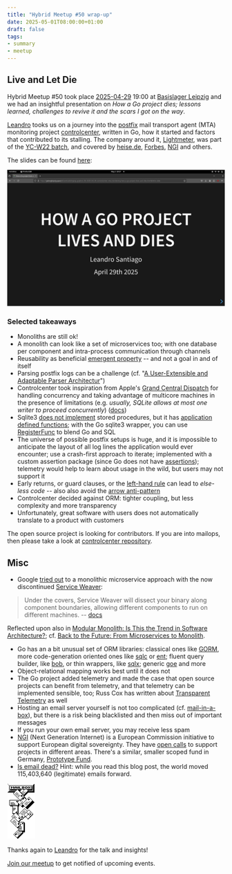 ```yaml
---
title: "Hybrid Meetup #50 wrap-up"
date: 2025-05-01T08:00:00+01:00
draft: false
tags:
- summary
- meetup
---
```


## Live and Let Die

Hybrid Meetup #50 took place
[2025-04-29](https://www.meetup.com/leipzig-golang/events/306803728) 19:00 at
[Basislager Leipzig](https://basislager.co) and we had an insightful
presentation on *How a Go project dies; lessons learned, challenges to revive
it and the scars I got on the way*.

[Leandro](https://www.linkedin.com/in/leandrosansilva/) tooks us on a journey
into the [postfix](https://www.postfix.org/) mail transport agent (MTA) monitoring project
[controlcenter](https://gitlab.com/leandrosansilva/controlcenter), written in
Go, how it started and factors that contributed to its stalling. The company
around it, [Lightmeter](https://lightmeter.io/), was part of the [YC-W22
batch](https://www.ycombinator.com/companies/lightmeter), and covered by
[heise.de](https://www.heise.de/news/Lightmeter-Neues-Monitoring-Werkzeug-fuer-den-E-Mail-Server-4647424.html),
[Forbes](https://www.forbes.com/sites/davidjeans/2021/03/01/elastic-war-on-amazon-web-services/), [NGI](https://ngi.eu/blog/2022/01/12/whos-ngi-sam-tuke-with-lightmeter/)
and others.

The slides can be found [here](/downloads/leipzig-gophers-50-2025-04-29-controlcenter-mta-monitoring-how-a-go-project-lives-and-dies.html):

[![](/images/leipzig-gophers-50-how-a-go-project-lives-and-dies.png)](/downloads/leipzig-gophers-50-2025-04-29-controlcenter-mta-monitoring-how-a-go-project-lives-and-dies.html)

### Selected takeaways

* Monoliths are still ok!
* A monolith can look like a set of microservices too; with one database
  per component and intra-process communication through channels
* Reusability as beneficial [emergent property](https://www.dcs.gla.ac.uk/~johnson/papers/RESS/Complexity_Emergence_Editorial.pdf) -- and not a goal in and of itself
* Parsing postfix logs can be a challenge (cf. "[A User-Extensible and
  Adaptable Parser Architectur](https://scispace.com/pdf/a-user-extensible-and-adaptable-parser-architecture-4nocz4o09k.pdf)")
* Controlcenter took inspiration from Apple's [Grand Central
  Dispatch](https://en.wikipedia.org/wiki/Grand_Central_Dispatch) for handling
concurrency and taking advantage of multicore machines in the presence of
limitations (e.g. *usually, SQLite allows at most one writer to proceed
concurrently*)
([docs](https://www.sqlite.org/src/doc/begin-concurrent/doc/begin_concurrent.md))
* Sqlite3 [does not implement](https://sqlite.org/forum/info/78a60bdeec7c1ee9)
  stored procedures, but it has [application defined
functions](https://sqlite.org/appfunc.html); with the Go sqlite3 wrapper, you
can use
[RegisterFunc](https://pkg.go.dev/github.com/mattn/go-sqlite3#SQLiteConn.RegisterFunc)
to blend Go and SQL
* The universe of possible postfix setups is huge, and it is impossible to
  anticipate the layout of all log lines the application would ever encounter;
use a crash-first approach to iterate; implemented with a custom assertion
package (since Go does not have
[assertions](https://en.wikipedia.org/wiki/Assertion_(software_development))); telemetry would help to learn about usage in the wild, but users may not support it
* Early returns, or guard clauses, or the [left-hand rule](https://scribe.rip/@matryer/line-of-sight-in-code-186dd7cdea88) can lead to *else-less code* -- also also avoid the [arrow anti-pattern](http://wiki.c2.com/?ArrowAntiPattern)
* Controlcenter decided against ORM: tighter coupling, but less complexity and more transparency
* Unfortunately, great software with users does not automatically translate to a product with customers

The open source project is looking for contributors. If you are into mailops, then please take
a look at [controlcenter repository](https://gitlab.com/leandrosansilva/controlcenter).


## Misc

* Google [tried
  out](https://opensource.googleblog.com/2023/03/introducing-service-weaver-framework-for-writing-distributed-applications.html)
to a monolithic microservice approach with the now discontinued [Service
Weaver](https://serviceweaver.dev/):

> Under the covers, Service Weaver will dissect your binary along component
> boundaries, allowing different components to run on different machines. -- [docs](https://serviceweaver.dev/docs.html)

Reflected upon also in [Modular Monolith: Is This the Trend in Software
Architecture?](https://arxiv.org/pdf/2401.11867); cf. [Back to the Future: From
Microservices to Monolith](https://arxiv.org/pdf/2308.15281).

* Go has an a bit unusual set of ORM libraries: classical ones like
  [GORM](https://gorm.io/index.html), more code-generation oriented ones like
[sqlc](https://sqlc.dev/) or [ent](https://github.com/ent/ent); fluent query
builder, like [bob](https://github.com/stephenafamo/bob), or thin wrappers,
like [sqlx](https://github.com/jmoiron/sqlx); generic
[goe](https://github.com/go-goe/goe) and more
* Object-relational mapping works best until it does not
* The Go project added telemetry and made the case that open source projects
  can benefit from telemetry, and that telemetry can be implemented sensible,
too; Russ Cox has written about [Transparent
Telemetry](https://research.swtch.com/telemetry) as well
* Hosting an email server yourself is not too complicated (cf. [mail-in-a-box](https://github.com/mail-in-a-box/mailinabox)), but there is a risk
  being blacklisted and then miss out of important messages
* If you run your own email server, you may receive less spam
* [NGI](https://ngi.eu) (Next Generation Internet) is a European
  Commission initiative to support European digital sovereignty. They have [open calls](https://ngi.eu/opencalls/) to support projects in different areas. There's a similar, smaller scoped fund in Germany, [Prototype Fund](https://prototypefund.de/).
* [Is email dead?](https://www.emailisnotdead.com/) Hint: while you read this
  blog post, the world moved 115,403,640 (legitimate) emails forward.

[![](/images/lotsmail.gif)](https://gitcities.org)

Thanks again to [Leandro](https://www.linkedin.com/in/leandrosansilva/) for the
talk and insights!



[Join our meetup](https://www.meetup.com/de-DE/leipzig-golang/) to get notified of upcoming events.
